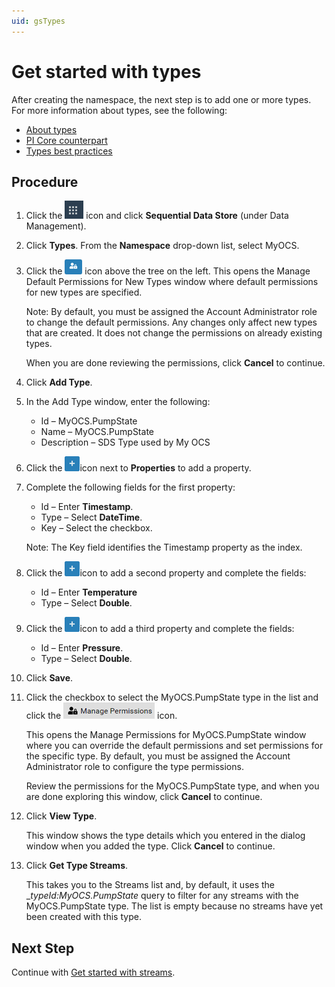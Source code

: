 ```yaml
---
uid: gsTypes
---
```


# Get started with types

After creating the namespace, the next step is to add one or more types. For more information about types, see the following:

- [About types](xref:ccTypes)
- [PI Core counterpart](xref:ccTypes#types-pi-core)
- [Types best practices](xref:bpTypes)

## Procedure

1. Click the ![Menu icon](images\menu-icon.png) icon and click **Sequential Data Store** (under Data Management).

1. Click **Types**. From the **Namespace** drop-down list, select MyOCS.

1. Click the ![Manage Default Type Permissions icon](images\ManageDefaultIcon.png) icon above the tree on the left. 
   This opens the Manage Default Permissions for New Types window where default permissions for new types are specified. 

   Note: By default, you must be assigned the Account Administrator role to change the default permissions. Any changes only affect new types that are created. It does not change the permissions on already existing types. 

   When you are done reviewing the permissions, click **Cancel** to continue.

1. Click **Add Type**.

1. In the Add Type window, enter the following:

   - Id &ndash; MyOCS.PumpState
   - Name &ndash; MyOCS.PumpState
   - Description &ndash; SDS Type used by My OCS

1. Click the ![Properties icon](images\PropertiesPlusIcon.png)icon next to **Properties** to add a property.

1. Complete the following fields for the first property:
   - Id &ndash; Enter **Timestamp**.
   - Type &ndash; Select **DateTime**. 
   - Key &ndash; Select the checkbox.
   
   Note: The Key field identifies the Timestamp property as the index.
   
1. Click the ![Properties icon](images\PropertiesPlusIcon.png)icon to add a second property and complete the fields:
   - Id &ndash; Enter **Temperature**
   - Type &ndash; Select **Double**.
   
1. Click the ![Properties icon](images\PropertiesPlusIcon.png)icon to add a third property and complete the fields:

   - Id &ndash; Enter **Pressure**.
   - Type &ndash; Select **Double**.

1. Click **Save**.

1. Click the checkbox to select the MyOCS.PumpState type in the list and click the ![Manage Permissions icon](images/manage-permissions-icon.png) icon.

    This opens the Manage Permissions for MyOCS.PumpState window where you can override the default permissions and set permissions for the specific type. By default, you must be assigned the Account Administrator role to configure the type permissions.

    Review the permissions for the MyOCS.PumpState type, and when you are done exploring this window, click **Cancel** to continue. 

1. Click **View Type**.

   This window shows the type details which you entered in the dialog window when you added the type. Click **Cancel** to continue.

1. Click **Get Type Streams**.

   This takes you to the Streams list and, by default, it uses the _*typeId:MyOCS.PumpState* query to filter for any streams with the MyOCS.PumpState type. The list is empty because no streams have yet been created with this type.
   

## Next Step

Continue with [Get started with streams](xref:gsStreams).